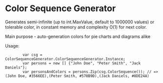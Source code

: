 # Color Sequence Generator
Generates semi-infinite (up to int.MaxValue, default to 1000000 values) or tolerable color, in constant memory and complexity O(1) for next color. 
        
Main purpose - auto-generation colors for pie charts and diagrams alike
        
Usage: 
```        
        var csg = ColorSequenceGenerator.ColorSequenceGenerator.Instance;
        var persons = new [] {"John Doe", "Peter Smith", "Jack Daniels"};
        var personsAndColors = persons.Zip(csg.ColorSequence()); // => (John Doe, #3566EE),(Peter Smith, #570B9D),(Jack Daniels, #8DE24A)
```